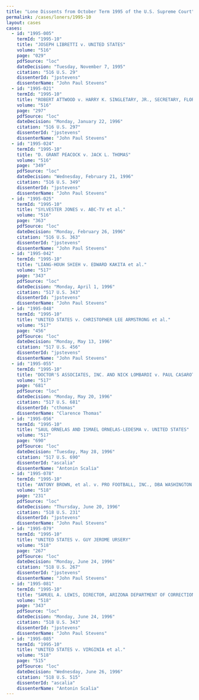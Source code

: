 ```yaml
---
title: "Lone Dissents from October Term 1995 of the U.S. Supreme Court"
permalink: /cases/loners/1995-10
layout: cases
cases:
  - id: "1995-005"
    termId: "1995-10"
    title: "JOSEPH LIBRETTI v. UNITED STATES"
    volume: "516"
    page: "029"
    pdfSource: "loc"
    dateDecision: "Tuesday, November 7, 1995"
    citation: "516 U.S. 29"
    dissenterId: "jpstevens"
    dissenterName: "John Paul Stevens"
  - id: "1995-021"
    termId: "1995-10"
    title: "ROBERT ATTWOOD v. HARRY K. SINGLETARY, JR., SECRETARY, FLORIDA DEPARTMENT OF CORRECTIONS"
    volume: "516"
    page: "297"
    pdfSource: "loc"
    dateDecision: "Monday, January 22, 1996"
    citation: "516 U.S. 297"
    dissenterId: "jpstevens"
    dissenterName: "John Paul Stevens"
  - id: "1995-024"
    termId: "1995-10"
    title: "D. GRANT PEACOCK v. JACK L. THOMAS"
    volume: "516"
    page: "349"
    pdfSource: "loc"
    dateDecision: "Wednesday, February 21, 1996"
    citation: "516 U.S. 349"
    dissenterId: "jpstevens"
    dissenterName: "John Paul Stevens"
  - id: "1995-025"
    termId: "1995-10"
    title: "SYLVESTER JONES v. ABC-TV et al."
    volume: "516"
    page: "363"
    pdfSource: "loc"
    dateDecision: "Monday, February 26, 1996"
    citation: "516 U.S. 363"
    dissenterId: "jpstevens"
    dissenterName: "John Paul Stevens"
  - id: "1995-042"
    termId: "1995-10"
    title: "LIANG-HOUH SHIEH v. EDWARD KAKITA et al."
    volume: "517"
    page: "343"
    pdfSource: "loc"
    dateDecision: "Monday, April 1, 1996"
    citation: "517 U.S. 343"
    dissenterId: "jpstevens"
    dissenterName: "John Paul Stevens"
  - id: "1995-048"
    termId: "1995-10"
    title: "UNITED STATES v. CHRISTOPHER LEE ARMSTRONG et al."
    volume: "517"
    page: "456"
    pdfSource: "loc"
    dateDecision: "Monday, May 13, 1996"
    citation: "517 U.S. 456"
    dissenterId: "jpstevens"
    dissenterName: "John Paul Stevens"
  - id: "1995-055"
    termId: "1995-10"
    title: "DOCTOR'S ASSOCIATES, INC. AND NICK LOMBARDI v. PAUL CASAROTTO ET UX."
    volume: "517"
    page: "681"
    pdfSource: "loc"
    dateDecision: "Monday, May 20, 1996"
    citation: "517 U.S. 681"
    dissenterId: "cthomas"
    dissenterName: "Clarence Thomas"
  - id: "1995-056"
    termId: "1995-10"
    title: "SAUL ORNELAS AND ISMAEL ORNELAS-LEDESMA v. UNITED STATES"
    volume: "517"
    page: "690"
    pdfSource: "loc"
    dateDecision: "Tuesday, May 28, 1996"
    citation: "517 U.S. 690"
    dissenterId: "ascalia"
    dissenterName: "Antonin Scalia"
  - id: "1995-078"
    termId: "1995-10"
    title: "ANTONY BROWN, et al. v. PRO FOOTBALL, INC., DBA WASHINGTON REDSKINS, et al."
    volume: "518"
    page: "231"
    pdfSource: "loc"
    dateDecision: "Thursday, June 20, 1996"
    citation: "518 U.S. 231"
    dissenterId: "jpstevens"
    dissenterName: "John Paul Stevens"
  - id: "1995-079"
    termId: "1995-10"
    title: "UNITED STATES v. GUY JEROME URSERY"
    volume: "518"
    page: "267"
    pdfSource: "loc"
    dateDecision: "Monday, June 24, 1996"
    citation: "518 U.S. 267"
    dissenterId: "jpstevens"
    dissenterName: "John Paul Stevens"
  - id: "1995-081"
    termId: "1995-10"
    title: "SAMUEL A. LEWIS, DIRECTOR, ARIZONA DEPARTMENT OF CORRECTIONS, et al. v. FLETCHER CASEY, JR., et al."
    volume: "518"
    page: "343"
    pdfSource: "loc"
    dateDecision: "Monday, June 24, 1996"
    citation: "518 U.S. 343"
    dissenterId: "jpstevens"
    dissenterName: "John Paul Stevens"
  - id: "1995-085"
    termId: "1995-10"
    title: "UNITED STATES v. VIRGINIA et al."
    volume: "518"
    page: "515"
    pdfSource: "loc"
    dateDecision: "Wednesday, June 26, 1996"
    citation: "518 U.S. 515"
    dissenterId: "ascalia"
    dissenterName: "Antonin Scalia"
---
```

